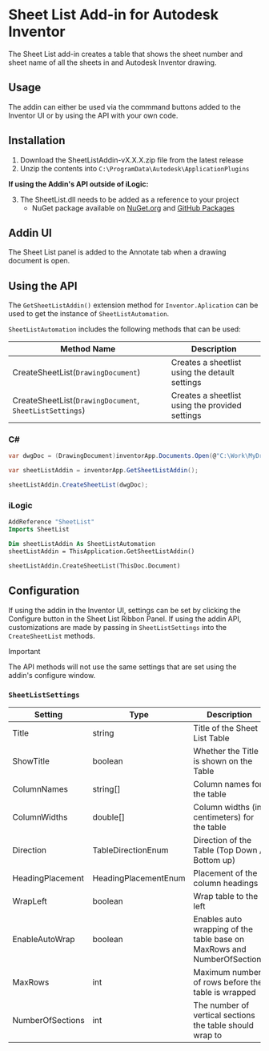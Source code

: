 # Sheet List Add-in for Autodesk Inventor

The Sheet List add-in creates a table that shows the sheet number and sheet name of all the sheets in and Autodesk Inventor drawing.

## Usage

The addin can either be used via the commmand buttons added to the Inventor UI or by using the API with your own code. 

## Installation

1. Download the SheetListAddin-vX.X.X.zip file from the latest release
2. Unzip the contents into `C:\ProgramData\Autodesk\ApplicationPlugins`

**If using the Addin's API outside of iLogic:**

3. The SheetList.dll needs to be added as a reference to your project
    * NuGet package available on [NuGet.org](https://www.nuget.org/packages/SheetList) and [GitHub Packages](https://github.com/bretleasure/SheetList/pkgs/nuget/SheetList)

## Addin UI

The Sheet List panel is added to the Annotate tab when a drawing document is open.

## Using the API

The `GetSheetListAddin()` extension method for `Inventor.Aplication` can be used to get the instance of `SheetListAutomation`.

`SheetListAutomation` includes the following methods that can be used:

| Method Name | Description |
| - | --- |
| CreateSheetList(`DrawingDocument`) | Creates a sheetlist using the detault settings |
| CreateSheetList(`DrawingDocument`, `SheetListSettings`) | Creates a sheetlist using the provided settings |

### C#
```csharp
var dwgDoc = (DrawingDocument)inventorApp.Documents.Open(@"C:\Work\MyDrawing.idw");

var sheetListAddin = inventorApp.GetSheetListAddin();

sheetListAddin.CreateSheetList(dwgDoc);
```

### iLogic
```vb
AddReference "SheetList"
Imports SheetList

Dim sheetListAddin As SheetListAutomation
sheetListAddin = ThisApplication.GetSheetListAddin()

sheetListAddin.CreateSheetList(ThisDoc.Document)
```

## Configuration

If using the addin in the Inventor UI, settings can be set by clicking the Configure button in the Sheet List Ribbon Panel. If using the addin API, customizations are made by passing in `SheetListSettings` into the `CreateSheetList` methods.


> [!IMPORTANT]
> The API methods will not use the same settings that are set using the addin's configure window.


### `SheetListSettings`

| Setting | Type | Description |
| - | --- | --- |
| Title | string | Title of the Sheet List Table |
| ShowTitle | boolean | Whether the Title is shown on the Table |
| ColumnNames | string[] | Column names for the table |
| ColumnWidths | double[] | Column widths (in centimeters) for the table |
| Direction | TableDirectionEnum | Direction of the Table (Top Down / Bottom up) |
| HeadingPlacement | HeadingPlacementEnum | Placement of the column headings |
| WrapLeft | boolean | Wrap table to the left |
| EnableAutoWrap | boolean | Enables auto wrapping of the table base on MaxRows and NumberOfSections |
| MaxRows | int | Maximum number of rows before the table is wrapped |
| NumberOfSections | int | The number of vertical sections the table should wrap to |
